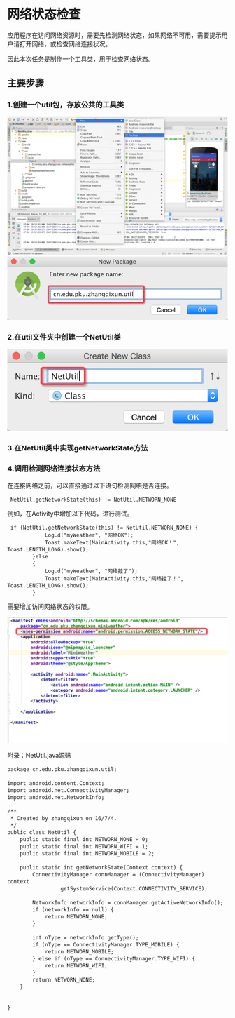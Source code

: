 # 网络状态检查

应用程序在访问网络资源时，需要先检测网络状态，如果网络不可用，需要提示用户请打开网络，或检查网络连接状况。

因此本次任务是制作一个工具类，用于检查网络状态。


## 主要步骤



### 1.创建一个util包，存放公共的工具类

![](imags/04/4-1.png)
![](imags/04/4-2.png)
### 2.在util文件夹中创建一个NetUtil类

![](imags/04/4-3.png)
### 3.在NetUtil类中实现getNetworkState方法



### 4.调用检测网络连接状态方法

在连接网络之前，可以直接通过以下语句检测网络是否连接。

     NetUtil.getNetworkState(this) != NetUtil.NETWORN_NONE

例如，在Activity中增加以下代码，进行测试。
```
 if (NetUtil.getNetworkState(this) != NetUtil.NETWORN_NONE) {
            Log.d("myWeather", "网络OK");
            Toast.makeText(MainActivity.this,"网络OK！", Toast.LENGTH_LONG).show();
        }else
        {
            Log.d("myWeather", "网络挂了");
            Toast.makeText(MainActivity.this,"网络挂了！", Toast.LENGTH_LONG).show();
        }
```

需要增加访问网络状态的权限。

![](imags/04/4-4.png)


附录：NetUtil.java源码
```
package cn.edu.pku.zhangqixun.util;

import android.content.Context;
import android.net.ConnectivityManager;
import android.net.NetworkInfo;

/**
 * Created by zhangqixun on 16/7/4.
 */
public class NetUtil {
    public static final int NETWORN_NONE = 0;
    public static final int NETWORN_WIFI = 1;
    public static final int NETWORN_MOBILE = 2;

    public static int getNetworkState(Context context) {
        ConnectivityManager connManager = (ConnectivityManager) context
                .getSystemService(Context.CONNECTIVITY_SERVICE);

        NetworkInfo networkInfo = connManager.getActiveNetworkInfo();
        if (networkInfo == null) {
            return NETWORN_NONE;
        }

        int nType = networkInfo.getType();
        if (nType == ConnectivityManager.TYPE_MOBILE) {
            return NETWORN_MOBILE;
        } else if (nType == ConnectivityManager.TYPE_WIFI) {
            return NETWORN_WIFI;
        }
        return NETWORN_NONE;
    }


}

```



